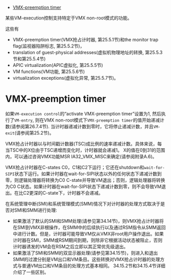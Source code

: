 
<!-- @import "[TOC]" {cmd="toc" depthFrom=1 depthTo=6 orderedList=false} -->

<!-- code_chunk_output -->

- [VMX-preemption timer](#vmx-preemption-timer)

<!-- /code_chunk_output -->

某些VM-execution控制支持特定于VMX non-root模式的功能。 

这些有
* VMX-preemption timer(VMX抢占计时器, 第25.5.1节)和the monitor trap flag(监视器陷阱标志, 第25.5.2节)，
* translation of guest-physical addresses(虚拟机物理地址的转换, 第25.5.3节和第25.5.4节)
* APIC virtualization(APIC虚拟化, 第25.5.5节)
* VM functions(VM功能, 第25.5.6节)
* virtualization exceptions(虚拟化异常, 第25.5.7节)。

# VMX-preemption timer

如果`VM-execution control`的“activate VMX-preemption timer”设置为1, 然后执行了`VM-entry`, 则在VMX non-root模式下`VMX-preemption timer`的值开始递减计数(请参阅第26.7.4节). 当计时器递减计数到零时，它将停止递减计数，并且`VM-exit`(请参阅第25.2节)。

VMX抢占计时器以与时间戳计数器(TSC)成比例的速率递减计数。具体来说，每当TSC中的X位由于TSC递增而变化时，计时器就会递减1。 X的值在0到31的范围内，可以通过咨询VMX功能MSR IA32_VMX_MISC来确定(请参阅附录A.6)。

VMX抢占计时器在C-states C0，C1和C2下运行；它还在shutdown和`wait-for-SIPI`状态下运行。如果计时器在wait-for-SIPI状态以外的任何状态下递减计数到零，则逻辑处理器将转换为C0 C-state并导致VM退出；否则，逻辑处理器将转换为C0 C状态。如果计时器在wait-for-SIPI状态下递减计数到零，则不会导致VM退出。在比C2更深的C-state下，计时器不会递减。

在系统管理中断(SMI)和系统管理模式(SMM)情况下对计时器的处理方式取决于是否对SMI和SMM进行处理: 
* 如果激活了默认的SMI和SMM处理(请参见第34.14节)，则VMX抢占计时器将在SMI到VMX非根操作，在SMM中的后续执行以及通过RSM指令从SMM返回中进行计数。但是，计时器可能导致VM仅从VMX非root用户操作退出。如果计时器在SMI，SMM或RSM期间到期，则除非它根据活动状态被阻止，否则计时器诱发的VM会在RSM之后立即以其正常优先级退出。
* 如果激活了SMI和SMM的双显示器处理(请参见第34.15节)，则进入和退出SMM的过渡分别是VM出口和VM条目。这些转换对VMX抢占计时器的处理方式与普通VM出口和VM条目的处理方式基本相同。 34.15.2节和34.15.4节详细介绍了一些区别。